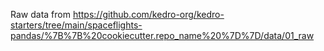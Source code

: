 Raw data from https://github.com/kedro-org/kedro-starters/tree/main/spaceflights-pandas/%7B%7B%20cookiecutter.repo_name%20%7D%7D/data/01_raw